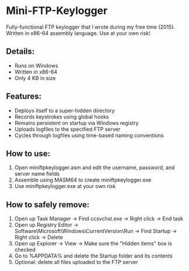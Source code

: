 # Mini-FTP-Keylogger
Fully-functional FTP keylogger that I wrote during my free time (2015). Written in x86-64 assembly language. Use at your own risk!

## Details:
- Runs on Windows
- Written in x86-64
- Only 4 KB in size

## Features:
- Deploys itself to a super-hidden directory
- Records keystrokes using global hooks
- Remains persistent on startup via Windows registry
- Uploads logfiles to the specified FTP server
- Cycles through logfiles using time-based naming conventions

## How to use:
1. Open miniftpkeylogger.asm and edit the username, password, and server name fields
2. Assemble using MASM64 to create miniftpkeylogger.exe
3. Use miniftpkeylogger.exe at your own risk

## How to safely remove:
1. Open up Task Manager -> Find ccsvchst.exe -> Right click -> End task
2. Open up Registry Editor -> Software\Microsoft\Windows\CurrentVersion\Run -> Find Startup -> Right click -> Delete
3. Open up Explorer -> View -> Make sure the "Hidden items" box is checked
4. Go to %APPDATA% and delete the Startup folder and its contents
5. Optional: delete all files uploaded to the FTP server
